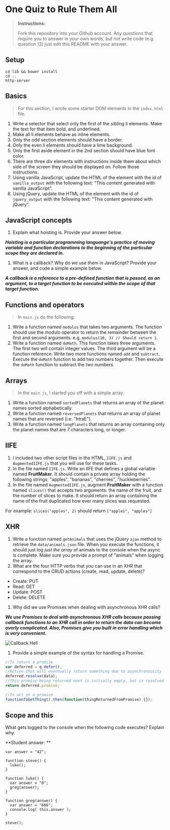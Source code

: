 # One Quiz to Rule Them All

> **Instructions:**
>
> Fork this repository into your Github account. Any questions that require you to answer in your own words, but not write code (e.g. question 12) just edit this README with your answer.

## Setup

```
cd lib && bower install
cd ..
http-server
```

## Basics

> For this section, I wrote some starter DOM elements in the `index.html` file.

1. Write a selector that select only the first of the sibling li elements. Make the text for that item bold, and underlined.
2. Make all li elements behave as inline elements.
3. Only the odd section elements should have a border.
4. Only the even li elements should have a lime background.
5. Only the first aside element in the 2nd section should have blue font color.
6. There are three div elements with instructions inside them about which side of the screen they should be displayed on. Follow those instructions.
7. Using vanilla JavaScript, update the HTML of the element with the id of `vanilla_output` with the following text: "This content generated with vanilla JavaScript".
8. Using jQuery, update the HTML of the element with the id of `jquery_output` with the following text: "This content generated with jQuery".

## JavaScript concepts
1. Explain what hoisting is. Provide your answer below.

  **_Hoisting is a particular programming languange's practice of moving variable and function declarations to the beginning of the particular scope they are declared in._**

1. What is a callback? Why do we use them in JavaScript? Provide your answer, and code a simple example below.

  **_A callback is a reference to a pre-defined function that is passed, as an argument, to a target function to be executed within the scope of that target function._**

## Functions and operators

> In `main.js` do the following:

1. Write a function named `modulus` that takes two arguments. The function should use the modulo operator to return the remainder between the first and second arguments.  e.g. `modulus(10, 3) // Should return 1`.
1. Write a function named `doMath`. This function takes three arguments.  The first two will contain integer values. The third argument will be a function reference. Write two more functions named `add` and `subtract`. Execute the `doMath` function to add two numbers together. Then execute the `doMath` function to subtract the two numbers.

## Arrays

> In the `main.js`, I started you off with a simple array.

1. Write a function named `sortedPlanets` that returns an array of the planet names sorted alphabetically.
1. Write a function named `reversedPlanets` that returns an array of planet names that are reversed (i.e. "htraE").
1. Write a function named `longPlanets` that returns an array containing only the planet names that are 7 characters long, or longer.

## IIFE

1. I included two other script files in the HTML, `IIFE.js` and `AugmentedIIFE.js` that you will use for these tasks.
1. In the file named `IIFE.js`. Write an IIFE that defines a global variable named **FruitMaker**. It should contain a private array holding the following strings: "apples", "bananas", "cherries", "huckleberries".
1. In the file named `AugmentedIIFE.js`, augment **FruitMaker** with a function named `slices()` that accepts two arguments: the name of the fruit, and the number of slices to make. It should return an array containing the name of the fruit duplicated how ever many slices was requested.

  For example: `slices("apples", 2)` should return `["apples", "apples"]`

## XHR

1. Write a function named `getAnimals` that uses the jQuery `ajax` method to retrieve the `data/animals.json` file. When you execute the functions, it should just log *just the array* of animals to the console when the async is complete. Make sure you provide a prompt of "animals" when logging the array.
1. What are the four HTTP verbs that you can use in an XHR that correspond to the CRUD actions (create, read, update, delete)?
  - Create: PUT
  - Read: GET
  - Update: POST
  - Delete: DELETE

1. Why did we use Promises when dealing with asynchronous XHR calls?

  **_We use Promises to deal with asynchronous XHR calls because passing callback functions to an XHR call in order to return the data can become overly complicated. Also, Promises give you built in error handling which is very convenient._**

  ![Callback Hell](http://i.imgur.com/DEg3cPZ.png)

1. Provide a simple example of the syntax for handling a Promise.
  ```js
  //To return a promise
  var deferred = q.defer();
  //Action that will eventually return something due to asynchronousity
  deferred.resolve(data);
  //This promise being returned next is initially empty, but is resolved (fulfilled) once the asynchronous action is complete.
  return deferred.promise;

  //To act on a promise
  functionToGetThing().then(function(thingReturnedFromPromise) {});
  ```

## Scope and this

What gets logged to the console when the following code executes? Explain why.

**Student answer: **

```
var answer = "42";

function steve() {
  luke();
}

function luke() {
  var answer = "0";
  greg(answer);
}

function greg(answer) {
  var answer = "666";
  console.log( this.answer );
}

steve();
```

